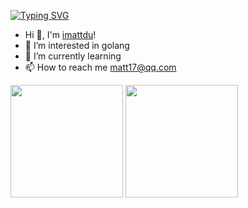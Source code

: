 [![Typing SVG](https://readme-typing-svg.herokuapp.com?lines=matt)](https://git.io/typing-svg)
- Hi 👋, I'm [imattdu](https://github.com/imattdu)!
- 👀 I’m interested in golang
- 🌱 I’m currently learning 
- 📫 How to reach me matt17@qq.com

<a href="https://github.com/imattdu"><img src="https://github-readme-stats.vercel.app/api?username=imattdu&count_private=true&show_icons=true" height="180" /></a> <a href="https://github.com/imattdu"><img src="https://github-readme-stats.vercel.app/api/top-langs/?username=imattdu&langs_count=8&hide=html,css&layout=compact" height="180" /></a>








